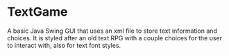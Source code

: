 # TextGame
A basic Java Swing GUI that uses an xml file to store text information and choices. It is styled after an old text RPG with a couple choices for the user to interact with, also for text font styles.
